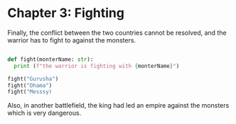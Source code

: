 # Chapter 3: Fighting

Finally, the conflict between the two countries cannot be resolved, and the warrior has to fight to against the monsters.

```python

def fight(monterName: str):
  print (f"the warrior is fighting with {monterName}")

fight("Gurusha")
fight("Ohama")
fight("Messsy)

```

Also, in another battlefield, the king had led an empire against the monsters which is very dangerous.